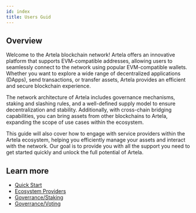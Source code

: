 ```yaml
---
id: index
title: Users Guid
---
```


## Overview

Welcome to the Artela blockchain network! Artela offers an innovative platform that supports EVM-compatible addresses, allowing users to seamlessly connect to the network using popular EVM-compatible wallets. Whether you want to explore a wide range of decentralized applications (DApps), send transactions, or transfer assets, Artela provides an efficient and secure blockchain experience.

The network architecture of Artela includes governance mechanisms, staking and slashing rules, and a well-defined supply model to ensure decentralization and stability. Additionally, with cross-chain bridging capabilities, you can bring assets from other blockchains to Artela, expanding the scope of use cases within the ecosystem.

This guide will also cover how to engage with service providers within the Artela ecosystem, helping you efficiently manage your assets and interact with the network. Our goal is to provide you with all the support you need to get started quickly and unlock the full potential of Artela.

## Learn more

- [Quick Start](/main/users-guid/quick-start)
- [Ecosystem Providers](/main/users-guid/ecosystem-providers)
- [Goverrance/Staking](/main/users-guid/art/goverance/staking)
- [Goverrance/Voting](/main/users-guid/art/goverance/voting)
